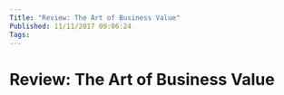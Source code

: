 ```yaml
---
Title: "Review: The Art of Business Value"
Published: 11/11/2017 09:06:24
Tags: 
---
```

# Review: The Art of Business Value

